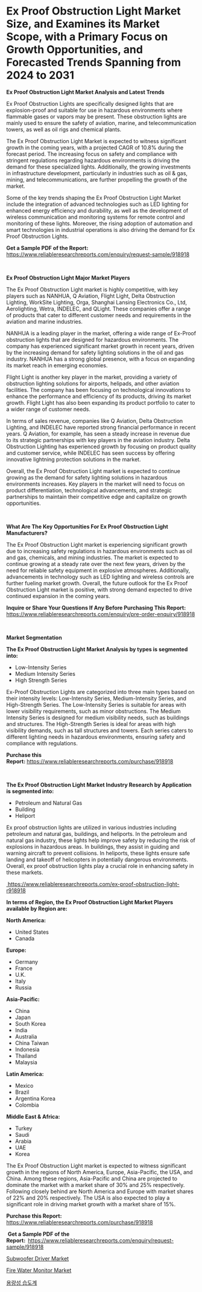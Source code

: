 <p><h1>Ex Proof Obstruction Light Market Size, and Examines its Market Scope, with a Primary Focus on Growth Opportunities, and Forecasted Trends Spanning from 2024 to 2031</h1></p><p><strong>Ex Proof Obstruction Light Market Analysis and Latest Trends</strong></p>
<p><p>Ex Proof Obstruction Lights are specifically designed lights that are explosion-proof and suitable for use in hazardous environments where flammable gases or vapors may be present. These obstruction lights are mainly used to ensure the safety of aviation, marine, and telecommunication towers, as well as oil rigs and chemical plants.</p><p>The Ex Proof Obstruction Light Market is expected to witness significant growth in the coming years, with a projected CAGR of 10.8% during the forecast period. The increasing focus on safety and compliance with stringent regulations regarding hazardous environments is driving the demand for these specialized lights. Additionally, the growing investments in infrastructure development, particularly in industries such as oil & gas, mining, and telecommunications, are further propelling the growth of the market.</p><p>Some of the key trends shaping the Ex Proof Obstruction Light Market include the integration of advanced technologies such as LED lighting for enhanced energy efficiency and durability, as well as the development of wireless communication and monitoring systems for remote control and monitoring of these lights. Moreover, the rising adoption of automation and smart technologies in industrial operations is also driving the demand for Ex Proof Obstruction Lights.</p></p>
<p><strong>Get a Sample PDF of the Report:&nbsp;</strong> <a href="https://www.reliableresearchreports.com/enquiry/request-sample/918918">https://www.reliableresearchreports.com/enquiry/request-sample/918918</a></p>
<p>&nbsp;</p>
<p><strong>Ex Proof Obstruction Light Major Market Players</strong></p>
<p><p>The Ex Proof Obstruction Light market is highly competitive, with key players such as NANHUA, Q Aviation, Flight Light, Delta Obstruction Lighting, WorkSite Lighting, Orga, Shanghai Lansing Electronics Co., Ltd, Aerolighting, Wetra, INDELEC, and QLight. These companies offer a range of products that cater to different customer needs and requirements in the aviation and marine industries.</p><p>NANHUA is a leading player in the market, offering a wide range of Ex-Proof obstruction lights that are designed for hazardous environments. The company has experienced significant market growth in recent years, driven by the increasing demand for safety lighting solutions in the oil and gas industry. NANHUA has a strong global presence, with a focus on expanding its market reach in emerging economies.</p><p>Flight Light is another key player in the market, providing a variety of obstruction lighting solutions for airports, helipads, and other aviation facilities. The company has been focusing on technological innovations to enhance the performance and efficiency of its products, driving its market growth. Flight Light has also been expanding its product portfolio to cater to a wider range of customer needs.</p><p>In terms of sales revenue, companies like Q Aviation, Delta Obstruction Lighting, and INDELEC have reported strong financial performance in recent years. Q Aviation, for example, has seen a steady increase in revenue due to its strategic partnerships with key players in the aviation industry. Delta Obstruction Lighting has experienced growth by focusing on product quality and customer service, while INDELEC has seen success by offering innovative lightning protection solutions in the market.</p><p>Overall, the Ex Proof Obstruction Light market is expected to continue growing as the demand for safety lighting solutions in hazardous environments increases. Key players in the market will need to focus on product differentiation, technological advancements, and strategic partnerships to maintain their competitive edge and capitalize on growth opportunities.</p></p>
<p>&nbsp;</p>
<p><strong>What Are The Key Opportunities For Ex Proof Obstruction Light Manufacturers?</strong></p>
<p><p>The Ex Proof Obstruction Light market is experiencing significant growth due to increasing safety regulations in hazardous environments such as oil and gas, chemicals, and mining industries. The market is expected to continue growing at a steady rate over the next few years, driven by the need for reliable safety equipment in explosive atmospheres. Additionally, advancements in technology such as LED lighting and wireless controls are further fueling market growth. Overall, the future outlook for the Ex Proof Obstruction Light market is positive, with strong demand expected to drive continued expansion in the coming years.</p></p>
<p><strong>Inquire or Share Your Questions If Any Before Purchasing This Report:</strong> <a href="https://www.reliableresearchreports.com/enquiry/pre-order-enquiry/918918">https://www.reliableresearchreports.com/enquiry/pre-order-enquiry/918918</a></p>
<p>&nbsp;</p>
<p><strong>Market Segmentation</strong></p>
<p><strong>The Ex Proof Obstruction Light Market Analysis by types is segmented into:</strong></p>
<p><ul><li>Low-Intensity Series</li><li>Medium Intensity Series</li><li>High Strength Series</li></ul></p>
<p><p>Ex-Proof Obstruction Lights are categorized into three main types based on their intensity levels: Low-Intensity Series, Medium-Intensity Series, and High-Strength Series. The Low-Intensity Series is suitable for areas with lower visibility requirements, such as minor obstructions. The Medium Intensity Series is designed for medium visibility needs, such as buildings and structures. The High-Strength Series is ideal for areas with high visibility demands, such as tall structures and towers. Each series caters to different lighting needs in hazardous environments, ensuring safety and compliance with regulations.</p></p>
<p><strong>Purchase this Report:&nbsp;</strong><a href="https://www.reliableresearchreports.com/purchase/918918">https://www.reliableresearchreports.com/purchase/918918</a></p>
<p>&nbsp;</p>
<p><strong>The Ex Proof Obstruction Light Market Industry Research by Application is segmented into:</strong></p>
<p><ul><li>Petroleum and Natural Gas</li><li>Building</li><li>Heliport</li></ul></p>
<p><p>Ex proof obstruction lights are utilized in various industries including petroleum and natural gas, buildings, and heliports. In the petroleum and natural gas industry, these lights help improve safety by reducing the risk of explosions in hazardous areas. In buildings, they assist in guiding and warning aircraft to prevent collisions. In heliports, these lights ensure safe landing and takeoff of helicopters in potentially dangerous environments. Overall, ex proof obstruction lights play a crucial role in enhancing safety in these markets.</p></p>
<p><a href="https://www.reliableresearchreports.com/ex-proof-obstruction-light-r918918">&nbsp;https://www.reliableresearchreports.com/ex-proof-obstruction-light-r918918</a></p>
<p><strong>In terms of Region, the Ex Proof Obstruction Light Market Players available by Region are:</strong></p>
<p>
    <p> <strong> North America: </strong>
        <ul>
            <li>United States</li>
            <li>Canada</li>
        </ul>
        </p> 
    <p> <strong> Europe: </strong>
        <ul>
            <li>Germany</li>
            <li>France</li>
            <li>U.K.</li>
            <li>Italy</li>
            <li>Russia</li>
        </ul>
        </p> 
    <p> <strong> Asia-Pacific: </strong>
        <ul>
            <li>China</li>
            <li>Japan</li>
            <li>South Korea</li>
            <li>India</li>
            <li>Australia</li>
            <li>China Taiwan</li>
            <li>Indonesia</li>
            <li>Thailand</li>
            <li>Malaysia</li>
        </ul>
        </p> 
    <p> <strong> Latin America: </strong>
        <ul>
            <li>Mexico</li>
            <li>Brazil</li>
            <li>Argentina Korea</li>
            <li>Colombia</li>
        </ul>
        </p> 
    <p> <strong> Middle East & Africa: </strong>
        <ul>
            <li>Turkey</li>
            <li>Saudi</li>
            <li>Arabia</li>
            <li>UAE</li>
            <li>Korea</li>
        </ul>
    </p>
    </p>
<p><p>The Ex Proof Obstruction Light market is expected to witness significant growth in the regions of North America, Europe, Asia-Pacific, the USA, and China. Among these regions, Asia-Pacific and China are projected to dominate the market with a market share of 30% and 25% respectively. Following closely behind are North America and Europe with market shares of 22% and 20% respectively. The USA is also expected to play a significant role in driving market growth with a market share of 15%.</p></p>
<p><strong>Purchase this Report: </strong><a href="https://www.reliableresearchreports.com/purchase/918918">https://www.reliableresearchreports.com/purchase/918918</a></p>
<p>&nbsp;<strong>Get a Sample PDF of the Report:&nbsp;&nbsp;</strong><a href="https://www.reliableresearchreports.com/enquiry/request-sample/918918">https://www.reliableresearchreports.com/enquiry/request-sample/918918</a></p>
<p><strong></strong></p>
<p><p><a href="https://github.com/waylose1223/Market-Research-Report-List-1/blob/main/subwoofer-driver-market.md">Subwoofer Driver Market</a></p><p><a href="https://github.com/sardarp081/Market-Research-Report-List-1/blob/main/fire-water-monitor-market.md">Fire Water Monitor Market</a></p><p><a href="https://github.com/JackieFauhey9089475/Market-Research-Report-List-2/blob/main/2917143173670.md">용량성 습도계</a></p></p>